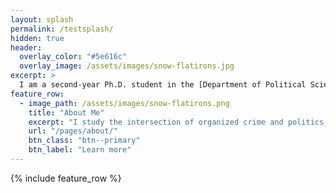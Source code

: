 ```yaml
---
layout: splash
permalink: /testsplash/
hidden: true
header:
  overlay_color: "#5e616c"
  overlay_image: /assets/images/snow-flatirons.jpg
excerpt: >
  I am a second-year Ph.D. student in the [Department of Political Science](http://polisci.emory.edu/home/index.html) at [Emory University](https://www.emory.edu/home/index.html).
feature_row:
  - image_path: /assets/images/snow-flatirons.png
    title: "About Me"
    excerpt: "I study the intersection of organized crime and politics. My research interests include the interactions between criminal actors, criminal governance, and the impacts of crime on local politics. In my research, I combine causal inference and formal modeling with qualitative and quantitative methods."
    url: "/pages/about/"
    btn_class: "btn--primary"
    btn_label: "Learn more"     
---
```


{% include feature_row %}